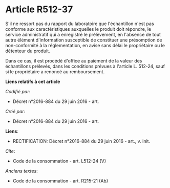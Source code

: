 # Article R512-37

S'il ne ressort pas du rapport du laboratoire que l'échantillon n'est pas conforme aux caractéristiques auxquelles le produit
doit répondre, le service administratif qui a enregistré le prélèvement, en l'absence de tout autre élément d'information
susceptible de constituer une présomption de non-conformité à la réglementation, en avise sans délai le propriétaire ou le
détenteur du produit. 

Dans ce cas, il est procédé d'office au paiement de la valeur des échantillons prélevés, dans les conditions prévues à
l'article L. 512-24, sauf si le propriétaire a renoncé au remboursement.

**Liens relatifs à cet article**

_Codifié par_:

  - Décret n°2016-884 du 29 juin 2016 - art.

_Créé par_:

  - Décret n°2016-884 du 29 juin 2016 - art.

**Liens**:

  - RECTIFICATION: Décret n°2016-884 du 29 juin 2016 - art., v. init.

_Cite_:

  - Code de la consommation - art. L512-24 (V)

_Anciens textes_:

  - Code de la consommation - art. R215-21 (Ab)
